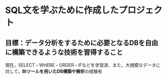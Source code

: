 # SQL文を学ぶために作成したプロジェクト
## 目標：データ分析をするために必要となるDBを自由に構築できるような技術を習得すること
現在，SELECT・WHERE・ORDER・IFなどを学習済．また，大規模なデータに対して，**BIツールを用いたDB構築や解析**の経験有
